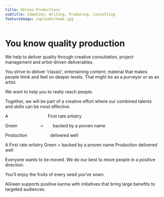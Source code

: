 ```yaml
---
title: AGreen Productions
subtitle: Ideation, Writing, Producing, Consulting
featureImage: /uploads/home.jpg
---
```

# You know quality production

We help to deliver quality through creative consultation, 
project management and artist-driven deliverables.

You strive to deliver ‘classic’, entertaining content; 
material that makes people think and feel on deeper levels. 
That might be as a purveyor or as an artist.

We want to help you to really reach people. 

Together, we will be part of a creative effort where 
our combined talents and skills can be most effective.

<section class="section">
  <p class="c3">
    <span class="c5">
      A &nbsp;&nbsp;&nbsp;&nbsp;&nbsp;&nbsp;&nbsp;&nbsp;&nbsp;&nbsp;&nbsp;&nbsp;&nbsp;&nbsp;&nbsp;&nbsp;&nbsp;&nbsp;&nbsp;&nbsp;&nbsp;&nbsp;&nbsp;&nbsp;&nbsp;&nbsp;&nbsp;&nbsp;&nbsp;&nbsp;&nbsp;&nbsp;First rate artistry
    </span>
  </p>
  <p class="c3">
    <span class="c5">
      Green &nbsp;&nbsp;&nbsp;&nbsp;&nbsp;&nbsp;&nbsp;&nbsp;&nbsp; &nbsp;&nbsp;&nbsp;&nbsp;&nbsp;&nbsp;&nbsp;&nbsp;= &nbsp; &nbsp; &nbsp; &nbsp;backed by a proven name
    </span>
  </p>
  <p class="c3">
    <span class="c5">
      Production &nbsp;&nbsp;&nbsp;&nbsp;&nbsp;&nbsp;&nbsp;&nbsp;&nbsp; &nbsp;&nbsp;&nbsp;&nbsp;&nbsp;&nbsp;&nbsp;&nbsp;delivered well
    </span>
  </p>
</section>

A 				   First rate artistry
Green 	  	=         backed by a proven name
Production  	 	   delivered well

Everyone wants to be moved. We do our best to move 
people in a positive direction.

You’ll enjoy the fruits of every seed you’ve sown.

AGreen supports positive karma  with initiatives that bring large benefits to targeted audiences.